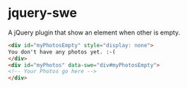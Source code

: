 # jquery-swe

A jQuery plugin that show an element when other is empty.

```html
<div id="myPhotosEmpty" style="display: none">
You don't have any photos yet. :-(
</div>
<div id="myPhotos" data-swe="div#myPhotosEmpty">
<!-- Your Photos go here -->
</div>
```
